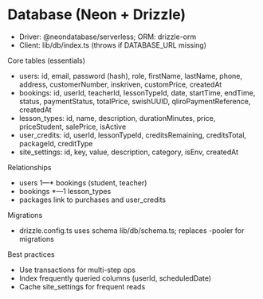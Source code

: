 # Database (Neon + Drizzle)

- Driver: @neondatabase/serverless; ORM: drizzle-orm
- Client: lib/db/index.ts (throws if DATABASE_URL missing)

Core tables (essentials)
- users: id, email, password (hash), role, firstName, lastName, phone, address, customerNumber, inskriven, customPrice, createdAt
- bookings: id, userId, teacherId, lessonTypeId, date, startTime, endTime, status, paymentStatus, totalPrice, swishUUID, qliroPaymentReference, createdAt
- lesson_types: id, name, description, durationMinutes, price, priceStudent, salePrice, isActive
- user_credits: id, userId, lessonTypeId, creditsRemaining, creditsTotal, packageId, creditType
- site_settings: id, key, value, description, category, isEnv, createdAt

Relationships
- users 1—* bookings (student, teacher)
- bookings *—1 lesson_types
- packages link to purchases and user_credits

Migrations
- drizzle.config.ts uses schema lib/db/schema.ts; replaces -pooler for migrations

Best practices
- Use transactions for multi-step ops
- Index frequently queried columns (userId, scheduledDate)
- Cache site_settings for frequent reads
